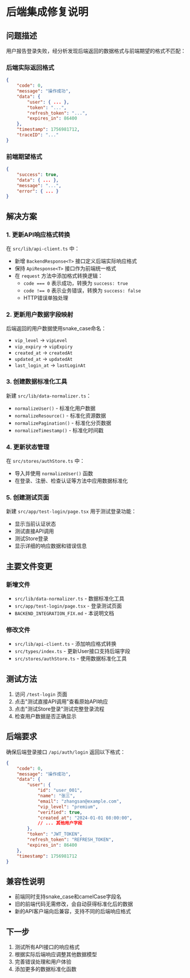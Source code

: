 # 后端集成修复说明

## 问题描述

用户报告登录失败，经分析发现后端返回的数据格式与前端期望的格式不匹配：

### 后端实际返回格式
```json
{
    "code": 0,
    "message": "操作成功",
    "data": {
        "user": { ... },
        "token": "...",
        "refresh_token": "...",
        "expires_in": 86400
    },
    "timestamp": 1756981712,
    "traceID": "..."
}
```

### 前端期望格式
```json
{
    "success": true,
    "data": { ... },
    "message": "...",
    "error": { ... }
}
```

## 解决方案

### 1. 更新API响应格式转换

在 `src/lib/api-client.ts` 中：

- 新增 `BackendResponse<T>` 接口定义后端实际响应格式
- 保持 `ApiResponse<T>` 接口作为前端统一格式
- 在 `request` 方法中添加格式转换逻辑：
  - `code === 0` 表示成功，转换为 `success: true`
  - `code !== 0` 表示业务错误，转换为 `success: false`
  - HTTP错误单独处理

### 2. 更新用户数据字段映射

后端返回的用户数据使用snake_case命名：
- `vip_level` → `vipLevel`
- `vip_expiry` → `vipExpiry`  
- `created_at` → `createdAt`
- `updated_at` → `updatedAt`
- `last_login_at` → `lastLoginAt`

### 3. 创建数据标准化工具

新建 `src/lib/data-normalizer.ts`：
- `normalizeUser()` - 标准化用户数据
- `normalizeResource()` - 标准化资源数据
- `normalizePagination()` - 标准化分页数据
- `normalizeTimestamp()` - 标准化时间戳

### 4. 更新状态管理

在 `src/stores/authStore.ts` 中：
- 导入并使用 `normalizeUser()` 函数
- 在登录、注册、检查认证等方法中应用数据标准化

### 5. 创建测试页面

新建 `src/app/test-login/page.tsx` 用于测试登录功能：
- 显示当前认证状态
- 测试直接API调用
- 测试Store登录
- 显示详细的响应数据和错误信息

## 主要文件变更

### 新增文件
- `src/lib/data-normalizer.ts` - 数据标准化工具
- `src/app/test-login/page.tsx` - 登录测试页面
- `BACKEND_INTEGRATION_FIX.md` - 本说明文档

### 修改文件
- `src/lib/api-client.ts` - 添加响应格式转换
- `src/types/index.ts` - 更新User接口支持后端字段
- `src/stores/authStore.ts` - 使用数据标准化工具

## 测试方法

1. 访问 `/test-login` 页面
2. 点击"测试直接API调用"查看原始API响应
3. 点击"测试Store登录"测试完整登录流程
4. 检查用户数据是否正确显示

## 后端要求

确保后端登录接口 `/api/auth/login` 返回以下格式：

```json
{
    "code": 0,
    "message": "操作成功", 
    "data": {
        "user": {
            "id": "user_001",
            "name": "张三",
            "email": "zhangsan@example.com",
            "vip_level": "premium",
            "verified": true,
            "created_at": "2024-01-01 08:00:00",
            // ... 其他用户字段
        },
        "token": "JWT_TOKEN",
        "refresh_token": "REFRESH_TOKEN",
        "expires_in": 86400
    },
    "timestamp": 1756981712
}
```

## 兼容性说明

- 前端同时支持snake_case和camelCase字段名
- 旧的前端代码无需修改，会自动获得标准化后的数据
- 新的API客户端向后兼容，支持不同的后端响应格式

## 下一步

1. 测试所有API接口的响应格式
2. 根据实际后端响应调整其他数据模型
3. 完善错误处理和用户体验
4. 添加更多的数据标准化函数
